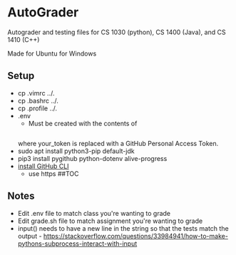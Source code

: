 # AutoGrader
Autograder and testing files for CS 1030 (python), CS 1400 (Java), and CS 1410 (C++)

Made for Ubuntu for Windows

## Setup
* cp .vimrc ../.
* cp .bashrc ../.
* cp .profile ../.
* .env
	* Must be created with the contents of
	```TOKEN=your_token
	```
	where your_token is replaced with a GitHub Personal Access Token.
* sudo apt install python3-pip default-jdk
* pip3 install pygithub python-dotenv alive-progress
* [install GitHub CLI](https://github.com/cli/cli/blob/trunk/docs/install_linux.md)
	* use https
##TOC

## Notes
* Edit .env file to match class you're wanting to grade
* Edit grade.sh file to match assignment you're wanting to grade
* input() needs to have a new line in the string so that the tests match the output - https://stackoverflow.com/questions/33984941/how-to-make-pythons-subprocess-interact-with-input
